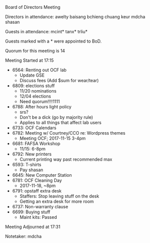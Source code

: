 Board of Directors Meeting

Directors in attendance:
awelty
baisang
bchieng
chuang
keur
mdcha
shasan

Guests in attendance:
mcint*
tanx*
trliu*

Guests marked with a * were appointed to BoD.

Quorum for this meeting is 14

Meeting Started at 17:15

* 6564: Renting out OCF lab
  - Update GSE
  - Discuss fees (Add $sum for wear/tear)
* 6809: elections stuff
  - 11/20 nominations
  - 12/04 elections
  - Need quorum!!!!1111
* 6788: After hours light policy
  - srs?
  - Don't be a dick (go by majority rule)
  - Applies to all things that affect lab users
* 6733: OCF Calendars
* 6782: Meeting w/ Courtney/CCO re: Wordpress themes
  - Meeting OCF; 2017-11-15 3-4pm
* 6681: FAFSA Workshop
  - 11/15: 6-8pm
* 6792: New printers
  - Current printing way past recommended max
* 6593: T-shirts
  - Pay shasan
* 6645: New Computer Station
* 6781: OCF Cleaning Day
  - 2017-11-18, ~8pm
* 6791: opstaff extra desk
  - Staffers: Stop leaving stuff on the desk
  - Getting an extra desk for more room
* 6737: Non-warranty clause
* 6699: Buying stuff
  - Maint kits: Passed

Meeting Adjourned at 17:31

Notetaker: mdcha
